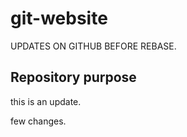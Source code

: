 # git-website

UPDATES ON GITHUB BEFORE REBASE.

## Repository purpose
this is an update.

few changes.